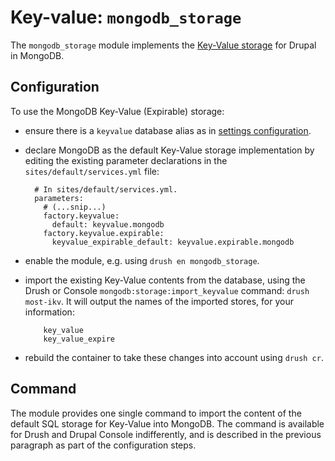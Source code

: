 # Key-value: `mongodb_storage`

The `mongodb_storage` module implements the [Key-Value storage][keyvallink]
for Drupal in MongoDB.

## Configuration

To use the MongoDB Key-Value (Expirable) storage:

* ensure there is a `keyvalue` database alias as in
  [settings configuration](../../install#settings-configuration).
* declare MongoDB as the default Key-Value storage implementation by editing
  the existing parameter declarations in the `sites/default/services.yml` file:

        # In sites/default/services.yml.
        parameters:
          # (...snip...)
          factory.keyvalue:
            default: keyvalue.mongodb
          factory.keyvalue.expirable:
            keyvalue_expirable_default: keyvalue.expirable.mongodb

* enable the module, e.g. using `drush en mongodb_storage`.
* import the existing Key-Value contents from the database, using the Drush
  or Console `mongodb:storage:import_keyvalue` command: `drush most-ikv`. 
  It will output the names of the imported stores, for your information:

          key_value
          key_value_expire
        
* rebuild the container to take these changes into account using `drush cr`.

[keyvallink]: https://en.wikipedia.org/wiki/Key-value_database

## Command

The module provides one single command to import the content of the default SQL
storage for Key-Value into MongoDB. The command is available for Drush and 
Drupal Console indifferently, and is described in the previous paragraph as part
of the configuration steps.
